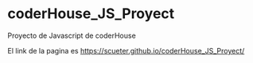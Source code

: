 # coderHouse_JS_Proyect
Proyecto de Javascript de coderHouse

El link de la pagina es https://scueter.github.io/coderHouse_JS_Proyect/
